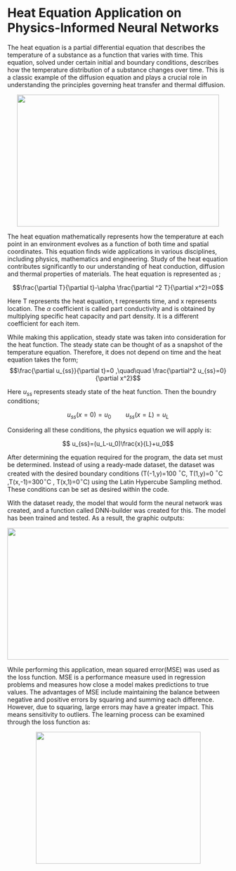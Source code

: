 # Heat Equation Application on Physics-Informed Neural Networks
The heat equation is a partial differential equation that describes the temperature of a substance as a function that varies with time. This equation, solved under certain initial and boundary conditions, describes how the temperature distribution of a substance changes over time. This is a classic example of the diffusion equation and plays a crucial role in understanding the principles governing heat transfer and thermal diffusion. 

<p align="center">
  <img width="460" height="300" src="https://github.com/saglamzeynep/Heat-Equation/assets/152716329/7bb7fc3a-428e-488f-87c0-9814a5bf6cce">
</p>

The heat equation mathematically represents how the temperature at each point in an environment evolves as a function of both time and spatial coordinates. This equation finds wide applications in various disciplines, including physics, mathematics and engineering. Study of the heat equation contributes significantly to our understanding of heat conduction, diffusion and thermal properties of materials. The heat equation is represented as ;  
  
$$\frac{\partial T}{\partial t}-\alpha \frac{\partial ^2 T}{\partial x^2}=0$$
  
Here T represents the heat equation, t represents time, and x represents location. The $\alpha$ coefficient is called part conductivity and is obtained by multiplying specific heat capacity and part density. It is a different coefficient for each item.  

While making this application, steady state was taken into consideration for the heat function. The steady state can be thought of as a snapshot of the temperature equation. Therefore, it does not depend on time and the heat equation takes the form;
$$\frac{\partial u_{ss}}{\partial t}=0 ,\quad\quad \frac{\partial^2 u_{ss}=0}{\partial x^2}$$

Here $u_{ss}$ represents steady state of the heat function. Then the boundry conditions;  
  
$$ u_{ss}(x=0)=u_{0} \quad \quad u_{ss}(x=L)=u_{L}$$

Considering all these conditions, the physics equation we will apply is:  

$$ u_{ss}=(u_L-u_0)\frac{x}{L}+u_0$$


After determining the equation required for the program, the data set must be determined. Instead of using a ready-made dataset, the dataset was created with the desired boundary conditions (T(-1,y)=100 $^{\circ}$C, T(1,y)=0 $^{\circ}$C ,T(x,-1)=300$^{\circ}$C , T(x,1)=0$^{\circ}$C) using the Latin Hypercube Sampling method. These conditions can be set as desired within the code.  

With the dataset ready, the model that would form the neural network was created, and a function called DNN-builder was created for this. The model has been trained and tested. As a result, the graphic outputs:

<p align="center">
<img width="700" height="300" src="https://github.com/saglamzeynep/Heat-Equation/assets/152716329/b4b3c145-1c9c-41b4-9a2a-19e5ed5f59dc">
</p>

While performing this application, mean squared error(MSE) was used as the loss function. MSE is a performance measure used in regression problems and measures how close a model makes predictions to true values. The advantages of MSE include maintaining the balance between negative and positive errors by squaring and summing each difference. However, due to squaring, large errors may have a greater impact. This means sensitivity to outliers. The learning process can be examined through the loss function as:


<p align="center">
<img width="375" height="300" src="https://github.com/saglamzeynep/Heat-Equation/assets/152716329/149092be-a93d-4244-a0fe-9ef73c2bdb06">

</p>
